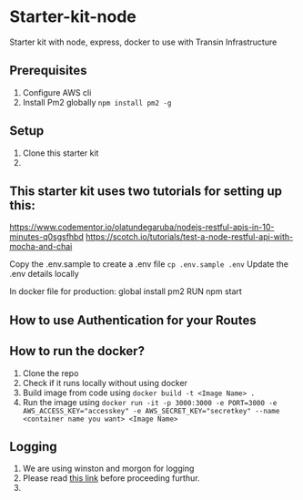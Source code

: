 # Starter-kit-node
Starter kit with node, express, docker to use with Transin Infrastructure

## Prerequisites
1. Configure AWS cli 
2. Install Pm2 globally `npm install pm2 -g`

## Setup
1. Clone this starter kit
2. 

## This starter kit uses two tutorials for setting up this:
https://www.codementor.io/olatundegaruba/nodejs-restful-apis-in-10-minutes-q0sgsfhbd
https://scotch.io/tutorials/test-a-node-restful-api-with-mocha-and-chai

Copy the .env.sample to create a .env file
`cp .env.sample .env`
Update the .env details locally

In docker file for production:
global install pm2
RUN npm start

## How to use Authentication for your Routes

## How to run the docker?
1. Clone the repo
2. Check if it runs locally without using docker
3. Build image from code using `docker build -t <Image Name> .`
4. Run the image using `docker run -it -p 3000:3000 -e PORT=3000 -e AWS_ACCESS_KEY="accesskey" -e AWS_SECRET_KEY="secretkey" --name <container name you want> <Image Name>` 

## Logging
1. We are using winston and morgon for logging
2. Please read [this link](http://www.jyotman.xyz/post/logging-in-node.js-done-right) before proceeding furthur.
3. 
